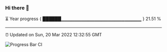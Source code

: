 ### Hi there 👋

⏳ Year progress { ██████▁▁▁▁▁▁▁▁▁▁▁▁▁▁▁▁▁▁▁▁▁▁▁▁ } 21.51 %

---

⏰ Updated on Sun, 20 Mar 2022 12:32:55 GMT

![Progress Bar CI](https://github.com/ZhaoGui/ZhaoGui/workflows/Progress%20Bar%20CI/badge.svg)
